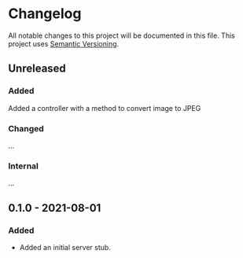 # Changelog

All notable changes to this project will be documented in this file.
This project uses [Semantic Versioning](https://semver.org/spec/v2.0.0.html).

## Unreleased

### Added
Added a controller with a method to convert image to JPEG

### Changed

...

### Internal

...

## 0.1.0 - 2021-08-01

### Added

- Added an initial server stub.
